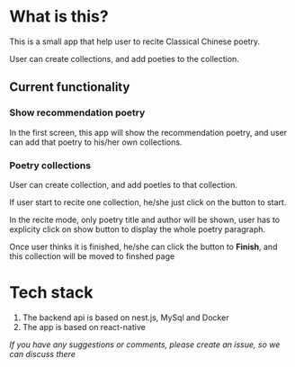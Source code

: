 # What is this?

This is a small app that help user to recite Classical Chinese poetry.

User can create collections, and add poeties to the collection.

## Current functionality

### Show recommendation poetry

In the first screen, this app will show the recommendation poetry, and user can add that poetry to his/her own collections.

### Poetry collections

User can create collection, and add poeties to that collection.

If user start to recite one collection, he/she just click on the button to start. 

In the recite mode, only poetry title and author will be shown, user has to explicity click on show button to display the whole poetry paragraph.

Once user thinks it is finished, he/she can click the button to **Finish**, and this collection will be moved to finshed page


# Tech stack

1. The backend api is based on nest.js, MySql and Docker
2. The app is based on react-native


*If you have any suggestions or comments, please create an issue, so we can discuss there*

